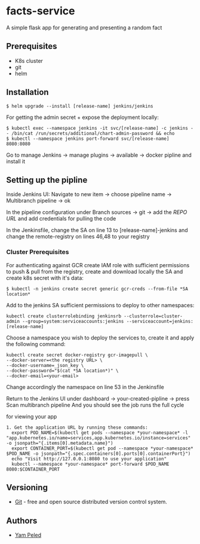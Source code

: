 # facts-service
A simple flask app for generating and presenting a random fact

## Prerequisites

- K8s cluster
- git
- helm

## Installation

```
$ helm upgrade --install [release-name] jenkins/jenkins
```
For getting the admin secret + expose the deployment locally:
```
$ kubectl exec --namespace jenkins -it svc/[release-name] -c jenkins -- /bin/cat /run/secrets/additional/chart-admin-password && echo
$ kubectl --namespace jenkins port-forward svc/[release-name] 8080:8080
```
Go to manage Jenkins -> manage plugins -> available -> docker pipline and install it

## Setting up the pipline

Inside Jenkins UI:
Navigate to new item -> choose pipeline name -> Multibranch pipeline -> ok

In the pipeline configuration under Branch sources -> git -> add the *REPO URL* and add credentials for pulling the code

In the Jenkinsfile, change the SA on line 13 to [release-name]-jenkins and change the remote-registry on lines 46,48 to your registry

### Cluster Prerequisites
For authenticating against GCR create IAM role with sufficient permissions to push & pull from the registry, create and download locally the SA and create k8s secret with it's data:
```
$ kubectl -n jenkins create secret generic gcr-creds --from-file *SA location*
```
Add to the jenkins SA sufficient permissions to deploy to other namespaces:
```
kubectl create clusterrolebinding jenkinsrb --clusterrole=cluster-admin --group=system:serviceaccounts:jenkins --serviceaccount=jenkins:[release-name]
```
Choose a namespace you wish to deploy the services to, create it and apply the following command:
```
kubectl create secret docker-registry gcr-imagepull \
--docker-server=<the registry URL> \
--docker-username=_json_key \
--docker-password="$(cat *SA location*)" \
--docker-email=<your-email>
```
Change accordingly the namespace on line 53 in the Jenkinsfile

Return to the Jenkins UI under dashboard -> your-created-pipline -> press Scan multibranch pipeline
And you should see the job runs the full cycle

for viewing your app
```
1. Get the application URL by running these commands:
  export POD_NAME=$(kubectl get pods --namespace *your-namespace* -l "app.kubernetes.io/name=services,app.kubernetes.io/instance=services" -o jsonpath="{.items[0].metadata.name}")
  export CONTAINER_PORT=$(kubectl get pod --namespace *your-namespace* $POD_NAME -o jsonpath="{.spec.containers[0].ports[0].containerPort}")
  echo "Visit http://127.0.0.1:8080 to use your application"
  kubectl --namespace *your-namespace* port-forward $POD_NAME 8080:$CONTAINER_PORT
```
## Versioning

* [Git](https://git-scm.com/) -  free and open source distributed version control system.

## Authors

* [Yam Peled](https://github.com/yampeled1)
